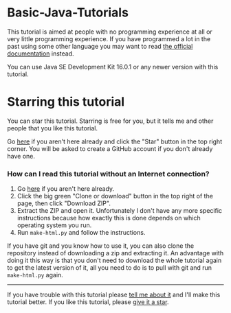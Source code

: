 # Basic-Java-Tutorials

This tutorial is aimed at people with no programming experience at all
or very little programming experience. If you have programmed a lot in
the past using some other language you may want to read [the official
documentation](https://docs.oracle.com/javase/7/docs/api/) instead.

You can use Java SE Development Kit 16.0.1 or any newer version with this tutorial.

# Starring this tutorial
You can star this tutorial. Starring is free for you, but it tells me
and other people that you like this tutorial.

Go [here](https://github.com/yathin017/Basic-Java-Tutorials) if you aren't here
already and click the "Star" button in the top right corner. You will be
asked to create a GitHub account if you don't already have one.

### How can I read this tutorial without an Internet connection?

1. Go [here](https://github.com/yathin017/Basic-Java-Tutorials) if you aren't
    here already.
2. Click the big green "Clone or download" button in the top right of
    the page, then click "Download ZIP".
3. Extract the ZIP and open it. Unfortunately I don't have any more
    specific instructions because how exactly this is done depends on
    which operating system you run.
4. Run `make-html.py` and follow the instructions.

If you have git and you know how to use it, you can also clone the
repository instead of downloading a zip and extracting it. An advantage
with doing it this way is that you don't need to download the whole
tutorial again to get the latest version of it, all you need to do is to
pull with git and run `make-html.py` again.

***

If you have trouble with this tutorial please [tell me about
it](https://github.com/yathin017/Basic-Java-Tutorials/issues/new) and I'll make this tutorial better. If you
like this tutorial, please [give it a
star](./README.md#Starring-this-tutorial).
